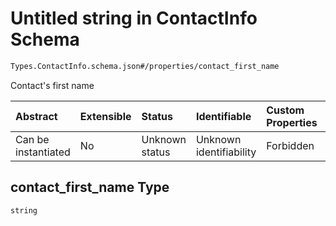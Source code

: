 # Untitled string in ContactInfo Schema

```txt
Types.ContactInfo.schema.json#/properties/contact_first_name
```

Contact's first name

| Abstract            | Extensible | Status         | Identifiable            | Custom Properties | Additional Properties | Access Restrictions | Defined In                                                                          |
| :------------------ | :--------- | :------------- | :---------------------- | :---------------- | :-------------------- | :------------------ | :---------------------------------------------------------------------------------- |
| Can be instantiated | No         | Unknown status | Unknown identifiability | Forbidden         | Allowed               | none                | [ContactInfo.schema.json*](../types/ContactInfo.schema.json "open original schema") |

## contact_first_name Type

`string`
